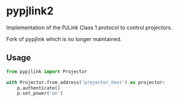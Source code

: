 # pypjlink2

Implementation of the PJLink Class 1 protocol to control projectors.

Fork of pypjlink which is no longer maintained.

## Usage
```python
from pypjlink import Projector

with Projector.from_address('projector_host') as projector:
    p.authenticate()
    p.set_power('on')
```
